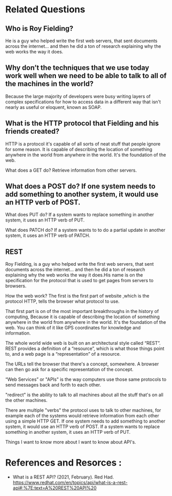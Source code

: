 # Related Questions
## Who is Roy Fielding?
He is a guy who helped write the first web servers, that sent documents across the internet… and then he did a ton of research explaining why the web works the way it does.

## Why don’t the techniques that we use today work well when we need to be able to talk to all of the machines in the world?
Because the large majority of developers were busy writing layers of complex specifications for how to access data in a different way that isn't nearly as useful or eloquent, known as SOAP.

## What is the HTTP protocol that Fielding and his friends created?
HTTP is a protocol it's capable of all sorts of neat stuff that people ignore for some reason. It is capable of describing the location of something anywhere in the world from anywhere in the world. It's the foundation of the web.

What does a GET do? Retrieve information from other servers.

## What does a POST do? If one system needs to add something to another system, it would use an HTTP verb of POST.

What does PUT do? If a system wants to replace something in another system, it uses an HTTP verb of PUT.

What does PATCH do? If a system wants to to do a partial update in another system, it uses an HTTP verb of PATCH.

## REST
Roy Fielding, is a guy who helped write the first web servers, that sent documents across the internet… and then he did a ton of research explaining why the web works the way it does.His name is on the specification for the protocol that is used to get pages from servers to browsers.

How the web work? The first is the first part of website ,which is the protocol HTTP, tells the browser what protocol to use.

That first part is on of the most important breakthroughs in the history of computing, Because it is capable of describing the location of something anywhere in the world from anywhere in the world. It's the foundation of the web. You can think of it like GPS coordinates for knowledge and information.

The whole world wide web is built on an architectural style called “REST”. REST provides a definition of a “resource”, which is what those things point to, and a web page is a “representation” of a resource.

The URLs tell the browser that there's a concept, somewhere. A browser can then go ask for a specific representation of the concept.

“Web Services” or "APIs" is the way computers use those same protocols to send messages back and forth to each other.

"redirect" is the ability to talk to all machines about all the stuff that's on all the other machines.

There are multiple "verbs" the protocol uses to talk to other machines, for example each of the systems would retrieve information from each other using a simple HTTP GET. If one system needs to add something to another system, it would use an HTTP verb of POST. If a system wants to replace something in another system, it uses an HTTP verb of PUT.

Things I want to know more about
I want to know about API's.

# References and Resorces :
* What is a REST API? (2021, February). Red Had. https://www.redhat.com/en/topics/api/what-is-a-rest-api#:%7E:text=A%20REST%20API%20
